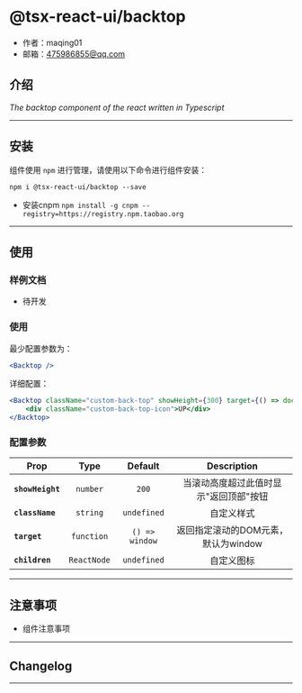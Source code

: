 # @tsx-react-ui/backtop

* 作者：maqing01
* 邮箱：475986855@qq.com

## 介绍

_The backtop component of the react written in Typescript_

---

## 安装

组件使用 `npm` 进行管理，请使用以下命令进行组件安装：

```
npm i @tsx-react-ui/backtop --save
```

- 安装cnpm `npm install -g cnpm --registry=https://registry.npm.taobao.org`


---

## 使用

### 样例文档

- 待开发

### 使用
最少配置参数为：

```jsx
<Backtop />

```
详细配置：
```jsx
<Backtop className="custom-back-top" showHeight={300} target={() => document.getElementById('target')} >
    <div className="custom-back-top-icon">UP</div>
</Backtop>

```
### 配置参数

| Prop | Type | Default | Description |
| ---- |:----:|:-------:| :----------:|
| **`showHeight`** | `number` | `200` | 当滚动高度超过此值时显示"返回顶部"按钮 |
| **`className`** | `string` | `undefined` | 自定义样式 |
| **`target`** | `function` | `() => window` | 返回指定滚动的DOM元素，默认为window |
| **`children`** | `ReactNode` | `undefined` | 自定义图标 |

---

## 注意事项

- 组件注意事项

---

## Changelog

---
